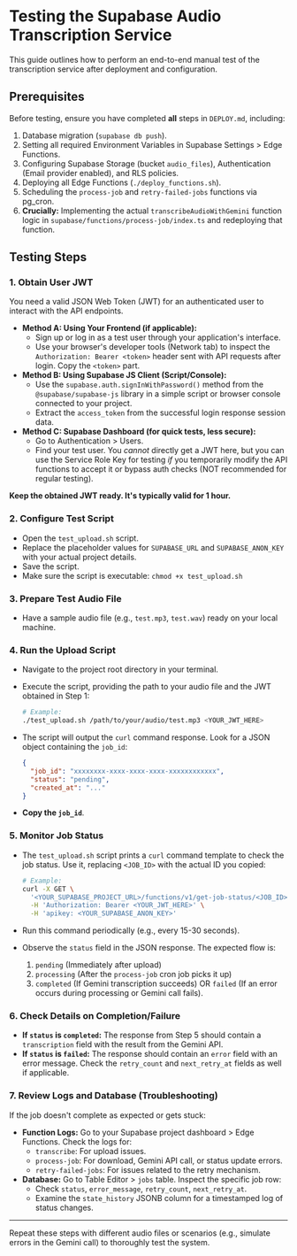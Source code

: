 # Testing the Supabase Audio Transcription Service

This guide outlines how to perform an end-to-end manual test of the transcription service after deployment and configuration.

## Prerequisites

Before testing, ensure you have completed **all** steps in `DEPLOY.md`, including:
1.  Database migration (`supabase db push`).
2.  Setting all required Environment Variables in Supabase Settings > Edge Functions.
3.  Configuring Supabase Storage (bucket `audio_files`), Authentication (Email provider enabled), and RLS policies.
4.  Deploying all Edge Functions (`./deploy_functions.sh`).
5.  Scheduling the `process-job` and `retry-failed-jobs` functions via pg_cron.
6.  **Crucially:** Implementing the actual `transcribeAudioWithGemini` function logic in `supabase/functions/process-job/index.ts` and redeploying that function.

## Testing Steps

### 1. Obtain User JWT

You need a valid JSON Web Token (JWT) for an authenticated user to interact with the API endpoints.

*   **Method A: Using Your Frontend (if applicable):**
    *   Sign up or log in as a test user through your application's interface.
    *   Use your browser's developer tools (Network tab) to inspect the `Authorization: Bearer <token>` header sent with API requests after login. Copy the `<token>` part.
*   **Method B: Using Supabase JS Client (Script/Console):**
    *   Use the `supabase.auth.signInWithPassword()` method from the `@supabase/supabase-js` library in a simple script or browser console connected to your project.
    *   Extract the `access_token` from the successful login response session data.
*   **Method C: Supabase Dashboard (for quick tests, less secure):**
    *   Go to Authentication > Users.
    *   Find your test user. You *cannot* directly get a JWT here, but you can use the Service Role Key for testing *if* you temporarily modify the API functions to accept it or bypass auth checks (NOT recommended for regular testing).

**Keep the obtained JWT ready. It's typically valid for 1 hour.**

### 2. Configure Test Script

*   Open the `test_upload.sh` script.
*   Replace the placeholder values for `SUPABASE_URL` and `SUPABASE_ANON_KEY` with your actual project details.
*   Save the script.
*   Make sure the script is executable: `chmod +x test_upload.sh`

### 3. Prepare Test Audio File

*   Have a sample audio file (e.g., `test.mp3`, `test.wav`) ready on your local machine.

### 4. Run the Upload Script

*   Navigate to the project root directory in your terminal.
*   Execute the script, providing the path to your audio file and the JWT obtained in Step 1:

    ```bash
    # Example:
    ./test_upload.sh /path/to/your/audio/test.mp3 <YOUR_JWT_HERE>
    ```

*   The script will output the `curl` command response. Look for a JSON object containing the `job_id`:

    ```json
    {
      "job_id": "xxxxxxxx-xxxx-xxxx-xxxx-xxxxxxxxxxxx",
      "status": "pending",
      "created_at": "..."
    }
    ```
*   **Copy the `job_id`**.

### 5. Monitor Job Status

*   The `test_upload.sh` script prints a `curl` command template to check the job status. Use it, replacing `<JOB_ID>` with the actual ID you copied:

    ```bash
    # Example:
    curl -X GET \
      '<YOUR_SUPABASE_PROJECT_URL>/functions/v1/get-job-status/<JOB_ID>' \
      -H 'Authorization: Bearer <YOUR_JWT_HERE>' \
      -H 'apikey: <YOUR_SUPABASE_ANON_KEY>'
    ```

*   Run this command periodically (e.g., every 15-30 seconds).
*   Observe the `status` field in the JSON response. The expected flow is:
    1.  `pending` (Immediately after upload)
    2.  `processing` (After the `process-job` cron job picks it up)
    3.  `completed` (If Gemini transcription succeeds) OR `failed` (If an error occurs during processing or Gemini call fails).

### 6. Check Details on Completion/Failure

*   **If `status` is `completed`:** The response from Step 5 should contain a `transcription` field with the result from the Gemini API.
*   **If `status` is `failed`:** The response should contain an `error` field with an error message. Check the `retry_count` and `next_retry_at` fields as well if applicable.

### 7. Review Logs and Database (Troubleshooting)

If the job doesn't complete as expected or gets stuck:

*   **Function Logs:** Go to your Supabase project dashboard > Edge Functions. Check the logs for:
    *   `transcribe`: For upload issues.
    *   `process-job`: For download, Gemini API call, or status update errors.
    *   `retry-failed-jobs`: For issues related to the retry mechanism.
*   **Database:** Go to Table Editor > `jobs` table. Inspect the specific job row:
    *   Check `status`, `error_message`, `retry_count`, `next_retry_at`.
    *   Examine the `state_history` JSONB column for a timestamped log of status changes.

---

Repeat these steps with different audio files or scenarios (e.g., simulate errors in the Gemini call) to thoroughly test the system.